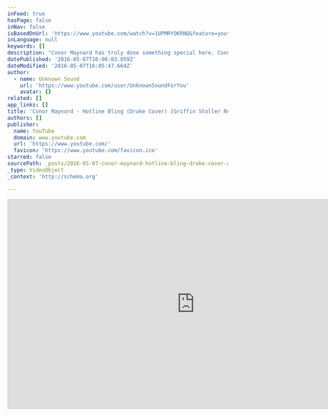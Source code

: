 ```yaml
---
inFeed: true
hasPage: false
inNav: false
isBasedOnUrl: 'https://www.youtube.com/watch?v=1UPMRYOKRNQ&feature=youtu.be'
inLanguage: null
keywords: []
description: "Conor Maynard has truly done something special here. Conor covered the now-popular track 'Hotline Bling' by Drake back in September, in such a beautifully emotional way - something completely different to the original. To top it, Conor has swiftly snuck in some lines from The Weeknd's 'Can't Feel My Face' and Justin Bieber's 'What Do You Mean?'. He's very cleverly manipulated the original lyrics of 'Hotline Bling' to intertwine the other two songs, and it surprisingly works! Now, if that wasn't enough, Californian producer Griffin Stoller has remixed the cover into something with a bit more power; having layered various instruments without compromising Conor Maynard's angelic vocals. Give it a good couple of listens, and here's the download link that you'll inevitably be wanting..."
datePublished: '2016-05-07T16:06:03.059Z'
dateModified: '2016-05-07T16:05:47.664Z'
author:
  - name: Unknown Sound
    url: 'https://www.youtube.com/user/UnknownSoundForYou'
    avatar: {}
related: []
app_links: []
title: 'Conor Maynard - Hotline Bling (Drake Cover) [Griffin Stoller Remix]'
authors: []
publisher:
  name: YouTube
  domain: www.youtube.com
  url: 'https://www.youtube.com/'
  favicon: 'https://www.youtube.com/favicon.ico'
starred: false
sourcePath: _posts/2016-05-07-conor-maynard-hotline-bling-drake-cover-griffin-stoller.md
_type: VideoObject
_context: 'http://schema.org'

---
```

<iframe src="https://cdn.embedly.com/widgets/media.html?src=https%3A%2F%2Fwww.youtube.com%2Fembed%2F1UPMRYOKRNQ%3Ffeature%3Doembed&amp;url=https%3A%2F%2Fwww.youtube.com%2Fwatch%3Fv%3D1UPMRYOKRNQ%26feature%3Dyoutu.be&amp;image=https%3A%2F%2Fi.ytimg.com%2Fvi%2F1UPMRYOKRNQ%2Fhqdefault.jpg&amp;key=b7d04c9b404c499eba89ee7072e1c4f7&amp;type=text%2Fhtml&amp;schema=youtube" width="854" height="480" scrolling="no" frameborder="0" allowfullscreen="" style=""></iframe>